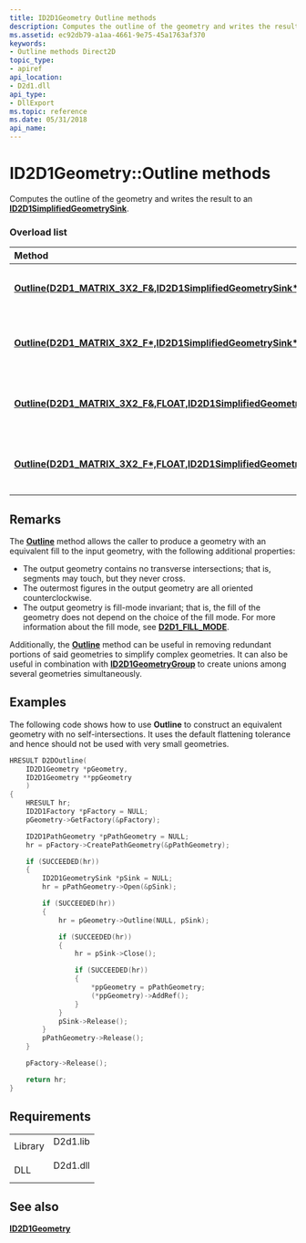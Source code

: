 ```yaml
---
title: ID2D1Geometry Outline methods
description: Computes the outline of the geometry and writes the result to an ID2D1SimplifiedGeometrySink.
ms.assetid: ec92db79-a1aa-4661-9e75-45a1763af370
keywords:
- Outline methods Direct2D
topic_type:
- apiref
api_location:
- D2d1.dll
api_type:
- DllExport
ms.topic: reference
ms.date: 05/31/2018
api_name: 
---
```


# ID2D1Geometry::Outline methods

Computes the outline of the geometry and writes the result to an [**ID2D1SimplifiedGeometrySink**](https://msdn.microsoft.com/library/Dd316919(v=VS.85).aspx).

### Overload list



| Method                                                                                                                                                          | Description                                                                                                                                      |
|:----------------------------------------------------------------------------------------------------------------------------------------------------------------|:-------------------------------------------------------------------------------------------------------------------------------------------------|
| [**Outline(D2D1\_MATRIX\_3X2\_F&,ID2D1SimplifiedGeometrySink\*)**](https://msdn.microsoft.com/library/Dd316725(v=VS.85).aspx)              | Computes the outline of the geometry and writes the result to an [**ID2D1SimplifiedGeometrySink**](https://msdn.microsoft.com/library/Dd316919(v=VS.85).aspx). <br/> |
| [**Outline(D2D1\_MATRIX\_3X2\_F\*,ID2D1SimplifiedGeometrySink\*)**](https://msdn.microsoft.com/library/Dd316720(v=VS.85).aspx)             | Computes the outline of the geometry and writes the result to an [**ID2D1SimplifiedGeometrySink**](https://msdn.microsoft.com/library/Dd316919(v=VS.85).aspx).<br/>  |
| [**Outline(D2D1\_MATRIX\_3X2\_F&,FLOAT,ID2D1SimplifiedGeometrySink\*)**](https://msdn.microsoft.com/library/Dd316722(v=VS.85).aspx)  | Computes the outline of the geometry and writes the result to an [**ID2D1SimplifiedGeometrySink**](https://msdn.microsoft.com/library/Dd316919(v=VS.85).aspx).<br/>  |
| [**Outline(D2D1\_MATRIX\_3X2\_F\*,FLOAT,ID2D1SimplifiedGeometrySink\*)**](https://msdn.microsoft.com/library/Dd316717(v=VS.85).aspx) | Computes the outline of the geometry and writes the result to an [**ID2D1SimplifiedGeometrySink**](https://msdn.microsoft.com/library/Dd316919(v=VS.85).aspx).<br/>  |



## Remarks

The [**Outline**](https://msdn.microsoft.com/library/Dd316725(v=VS.85).aspx) method allows the caller to produce a geometry with an equivalent fill to the input geometry, with the following additional properties:

-   The output geometry contains no transverse intersections; that is, segments may touch, but they never cross.
-   The outermost figures in the output geometry are all oriented counterclockwise.
-   The output geometry is fill-mode invariant; that is, the fill of the geometry does not depend on the choice of the fill mode. For more information about the fill mode, see [**D2D1\_FILL\_MODE**](/windows/desktop/api/d2d1/ne-d2d1-d2d1_fill_mode).

Additionally, the [**Outline**](https://msdn.microsoft.com/library/Dd316725(v=VS.85).aspx) method can be useful in removing redundant portions of said geometries to simplify complex geometries. It can also be useful in combination with [**ID2D1GeometryGroup**](https://msdn.microsoft.com/library/Dd316581(v=VS.85).aspx) to create unions among several geometries simultaneously.

## Examples

The following code shows how to use **Outline** to construct an equivalent geometry with no self-intersections. It uses the default flattening tolerance and hence should not be used with very small geometries.


```C++
HRESULT D2DOutline(
    ID2D1Geometry *pGeometry,
    ID2D1Geometry **ppGeometry
    )
{
    HRESULT hr;
    ID2D1Factory *pFactory = NULL;
    pGeometry->GetFactory(&pFactory);

    ID2D1PathGeometry *pPathGeometry = NULL;
    hr = pFactory->CreatePathGeometry(&pPathGeometry);

    if (SUCCEEDED(hr))
    {
        ID2D1GeometrySink *pSink = NULL;
        hr = pPathGeometry->Open(&pSink);

        if (SUCCEEDED(hr))
        {
            hr = pGeometry->Outline(NULL, pSink);

            if (SUCCEEDED(hr))
            {
                hr = pSink->Close();

                if (SUCCEEDED(hr))
                {
                    *ppGeometry = pPathGeometry;
                    (*ppGeometry)->AddRef();
                }
            }
            pSink->Release();
        }
        pPathGeometry->Release();
    }

    pFactory->Release();

    return hr;
}
```



## Requirements



|                    |                                                                                     |
|--------------------|-------------------------------------------------------------------------------------|
| Library<br/> | <dl> <dt>D2d1.lib</dt> </dl> |
| DLL<br/>     | <dl> <dt>D2d1.dll</dt> </dl> |



## See also

<dl> <dt>

[**ID2D1Geometry**](https://msdn.microsoft.com/library/Dd316578(v=VS.85).aspx)
</dt> </dl>

 

 





